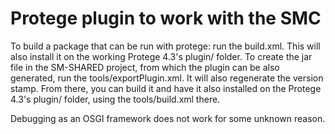# Protege plugin to work with the SMC

To build a package that can be run with protege: run the build.xml. This will also install it 
   on the working Protege 4.3's plugin/ folder.
To create the jar file in the SM-SHARED project, from which the plugin can be also generated,
   run the tools/exportPlugin.xml. It will also regenerate the version stamp. 
   From there, you can build it and have it also installed on the Protege 4.3's plugin/ folder, using the 
   tools/build.xml there.
   
Debugging as an OSGI framework does not work for some unknown reason.
